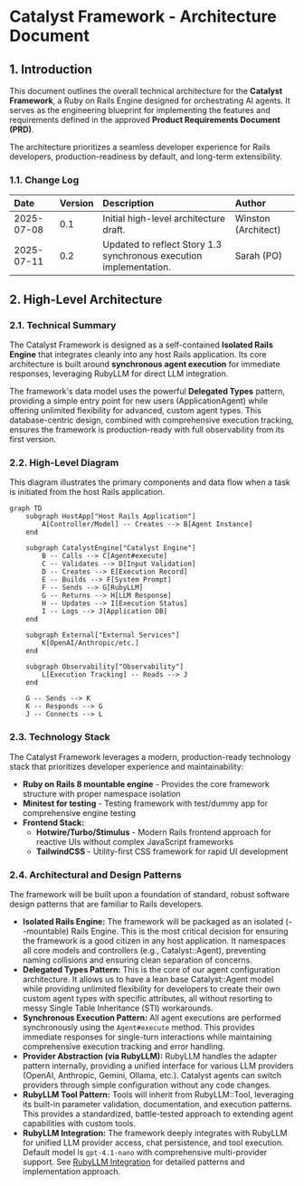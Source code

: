 # **Catalyst Framework - Architecture Document**

## **1. Introduction**

This document outlines the overall technical architecture for the **Catalyst Framework**, a Ruby on Rails Engine designed for orchestrating AI agents. It serves as the engineering blueprint for implementing the features and requirements defined in the approved **Product Requirements Document (PRD)**.

The architecture prioritizes a seamless developer experience for Rails developers, production-readiness by default, and long-term extensibility.

### **1.1. Change Log**

| Date | Version | Description | Author |
| :---- | :---- | :---- | :---- |
| 2025-07-08 | 0.1 | Initial high-level architecture draft. | Winston (Architect) |
| 2025-07-11 | 0.2 | Updated to reflect Story 1.3 synchronous execution implementation. | Sarah (PO) |

## **2. High-Level Architecture**

### **2.1. Technical Summary**

The Catalyst Framework is designed as a self-contained **Isolated Rails Engine** that integrates cleanly into any host Rails application. Its core architecture is built around **synchronous agent execution** for immediate responses, leveraging RubyLLM for direct LLM integration.

The framework's data model uses the powerful **Delegated Types** pattern, providing a simple entry point for new users (ApplicationAgent) while offering unlimited flexibility for advanced, custom agent types. This database-centric design, combined with comprehensive execution tracking, ensures the framework is production-ready with full observability from its first version.

### **2.2. High-Level Diagram**

This diagram illustrates the primary components and data flow when a task is initiated from the host Rails application.

```mermaid
graph TD
    subgraph HostApp["Host Rails Application"]
        A[Controller/Model] -- Creates --> B[Agent Instance]
    end

    subgraph CatalystEngine["Catalyst Engine"]
        B -- Calls --> C[Agent#execute]
        C -- Validates --> D[Input Validation]
        D -- Creates --> E[Execution Record]
        E -- Builds --> F[System Prompt]
        F -- Sends --> G[RubyLLM]
        G -- Returns --> H[LLM Response]
        H -- Updates --> I[Execution Status]
        I -- Logs --> J[Application DB]
    end

    subgraph External["External Services"]
        K[OpenAI/Anthropic/etc.]
    end

    subgraph Observability["Observability"]
        L[Execution Tracking] -- Reads --> J
    end

    G -- Sends --> K
    K -- Responds --> G
    J -- Connects --> L
```

### **2.3. Technology Stack**

The Catalyst Framework leverages a modern, production-ready technology stack that prioritizes developer experience and maintainability:

* **Ruby on Rails 8 mountable engine** - Provides the core framework structure with proper namespace isolation
* **Minitest for testing** - Testing framework with test/dummy app for comprehensive engine testing
* **Frontend Stack:**
  - **Hotwire/Turbo/Stimulus** - Modern Rails frontend approach for reactive UIs without complex JavaScript frameworks
  - **TailwindCSS** - Utility-first CSS framework for rapid UI development

### **2.4. Architectural and Design Patterns**

The framework will be built upon a foundation of standard, robust software design patterns that are familiar to Rails developers.

* **Isolated Rails Engine:** The framework will be packaged as an isolated (--mountable) Rails Engine. This is the most critical decision for ensuring the framework is a good citizen in any host application. It namespaces all core models and controllers (e.g., Catalyst::Agent), preventing naming collisions and ensuring clean separation of concerns.
* **Delegated Types Pattern:** This is the core of our agent configuration architecture. It allows us to have a lean base Catalyst::Agent model while providing unlimited flexibility for developers to create their own custom agent types with specific attributes, all without resorting to messy Single Table Inheritance (STI) workarounds.
* **Synchronous Execution Pattern:** All agent executions are performed synchronously using the `Agent#execute` method. This provides immediate responses for single-turn interactions while maintaining comprehensive execution tracking and error handling.
* **Provider Abstraction (via RubyLLM):** RubyLLM handles the adapter pattern internally, providing a unified interface for various LLM providers (OpenAI, Anthropic, Gemini, Ollama, etc.). Catalyst agents can switch providers through simple configuration without any code changes.
* **RubyLLM Tool Pattern:** Tools will inherit from RubyLLM::Tool, leveraging its built-in parameter validation, documentation, and execution patterns. This provides a standardized, battle-tested approach to extending agent capabilities with custom tools.
* **RubyLLM Integration:** The framework deeply integrates with RubyLLM for unified LLM provider access, chat persistence, and tool execution. Default model is `gpt-4.1-nano` with comprehensive multi-provider support. See [RubyLLM Integration](architecture/ruby_llm.md) for detailed patterns and implementation approach.